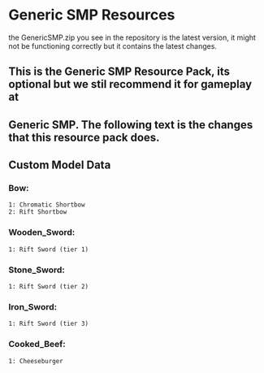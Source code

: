 # Generic SMP Resources
the GenericSMP.zip you see in the repository is the latest version, it might not be functioning correctly but it contains the latest changes.
## This is the Generic SMP Resource Pack, its optional but we stil recommend it for gameplay at
## Generic SMP. The following text is the changes that this resource pack does.

## Custom Model Data

### Bow:
```
1: Chromatic Shortbow
2: Rift Shortbow
```

### Wooden_Sword:
```
1: Rift Sword (tier 1)
```

### Stone_Sword:
```
1: Rift Sword (tier 2)
```

### Iron_Sword:
```
1: Rift Sword (tier 3)
```

### Cooked_Beef:
```
1: Cheeseburger
```
